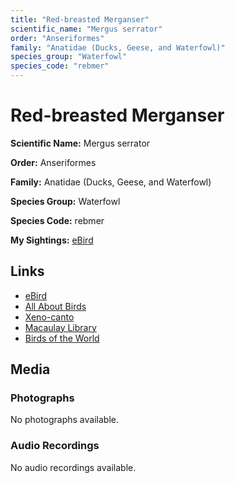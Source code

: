 ```yaml
---
title: "Red-breasted Merganser"
scientific_name: "Mergus serrator"
order: "Anseriformes"
family: "Anatidae (Ducks, Geese, and Waterfowl)"
species_group: "Waterfowl"
species_code: "rebmer"
---
```


# Red-breasted Merganser

**Scientific Name:** Mergus serrator

**Order:** Anseriformes

**Family:** Anatidae (Ducks, Geese, and Waterfowl)

**Species Group:** Waterfowl

**Species Code:** rebmer

**My Sightings:** [eBird](https://ebird.org/lifelist?r=world&time=life&spp=rebmer)

## Links
* [eBird](https://ebird.org/species/rebmer) 
* [All About Birds](https://www.allaboutbirds.org/guide/rebmer) 
* [Xeno-canto](https://www.xeno-canto.org/species/mergus-serrator) 
* [Macaulay Library](https://search.macaulaylibrary.org/catalog?taxonCode=rebmer&sort=rating_rank_desc)
* [Birds of the World](https://birdsoftheworld.org/bow/species/rebmer)

## Media
### Photographs
No photographs available.

### Audio Recordings
No audio recordings available.
